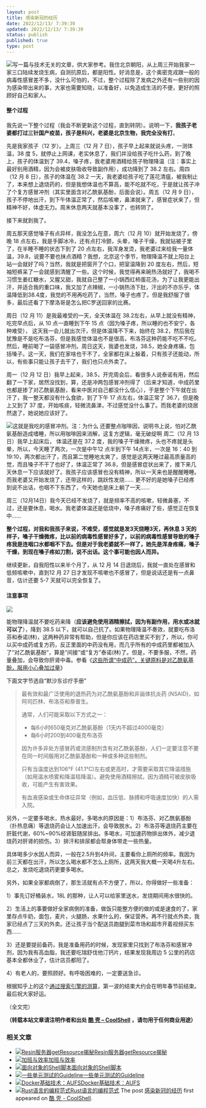 ```yaml
---
layout: post
title: 感染新冠的经历
date: 2022/12/13/ 7:39:39
updated: 2022/12/13/ 7:39:39
status: publish
published: true
type: post
---
```


![](https://coolshell.cn/wp-content/uploads/2022/12/covid19-300x225.jpg)写一篇与技术无关的文章，供大家参考。我住北京朝阳，从上周三开始我家一家三口陆续发烧生病，自测抗原后，都是阳性。好消息是，这个奥密克戎跟一般的病毒性感冒差不多，没什么可怕的，不过，整个过程除了发病之外还有一些别的因为感染带出来的事，大家也需要知晓，以准备好，以免造成生活的不便，更好的照顾好自己和家人。


#### 整个过程


我先说一下整个过程（我会不断更新这个过程，直到转阴）。说明一下，**我孩子老婆都打过三针国产疫苗，孩子是科兴，老婆是北京生物，我完全没有打**。


先是我家孩子（12 岁）。上周三（12 月 7 日），孩子早上起来就说头疼，一测体温，38 度 5，就停止上网课，老实休息了，我们并没给孩子吃什么药，到了晚上，孩子的体温到了 39.4，嗓子疼，我老婆用酒精给孩子物理降温（注：事实上最好别用酒精，因为会被皮肤吸收导致副作用），成功降到了 38.2 左右。周四（12 月 8 日），孩子的体温在 38.2 一天，我老婆给孩子吃了莲花清瘟，被我制止了，本来想上退烧药的，但是我想体温也不算高，能不吃就不吃，于是就让孩子冲了个复方感冒冲剂（其实里面含对乙酰氨基酚，后面会说）。周五（12 月 9 日），孩子不停地出汗，到下午体温正常了，然后咳嗽，鼻涕就来了，感冒症状来了，但精神不好，体虚无力。周末休息两天就基本没事了，也转阴了。


接下来就到我了。



周五那天感觉嗓子有点异样，我没怎么在意，周六（12 月 10）就开始发烧了，傍晚 18 点左右，我是手脚冰冷，还有点打冷颤，头晕，嗓子干燥，我就钻被子里了，在半睡不睡的状态下到了 20 点左右，我浑身发烫，我老婆过来给我一量体温，39.8，说要不要也抹点酒精？我想，北京这个季节，物理降温不就上阳台上站一会就好了吗？当然，我就是把窗开了个口，把室温降到 20 度左右，然后，短袖短裤呆了一会就感到清醒了一些。这个时候，我觉得再来碗热汤就好了，我喝不习惯生姜红糖水，又腥又甜，我就自己整了一小锅西红柿蛋花汤，为了让我更能出汗，并适合我的重口味，我又加了点辣椒，一小锅热汤下肚，汗出的不亦乐乎，体温降低到38.4度，我觉的不用再吃药了，当然，嗓子也疼了。但是我舒服了很多，最后还看了下摩洛哥是怎么把C罗送回家的比赛。


周日（12 月 11）是我最难受的一天，全天体温在 38.2左右，从早上就没有精神，吃完早点后，从 10 点一直睡到下午 15 点（因为嗓子疼，所以睡的也不安宁，各种难受）， 这天我一会儿就出次汗，但是体温降不下来，始终在 38.2，然后我在犹豫是不是吃布洛芬，但是我感觉体温也不是很高，布洛芬这种药能不吃不不吃。然后，睡前喝了一袋感冒冲剂。周日这天，我婆也发烧，38.5，她全身疼痛，包括嗓子。这一天，我们在家啥也干不了，全家都在床上躲着，只有孩子还能动，所以，有些事只能让孩子去干了，我们也只点外卖了。


周一（12 月 12 日）我早上起来，38.5，开完周会后，看很多人说泰诺有用，然后翻了一下家，居然没找到，算，还是冲两包感冒冲剂得了（后来才知道，中成药里也都是掺了对乙酰氨基酚，看来中医对自己都没什么信心），于是整个下午就在出汗了，我一整天都没有什么食欲，到了下午 17 点左右，体温正常了 36.7，但是晚上又到了 37 度，开始咳痰，轻微流鼻涕，不过感觉没什么事了。而我老婆的烧居然退了，她说她应该好了。


[![](https://coolshell.cn/wp-content/uploads/2022/12/IMG_2399-871x1024.jpg)](https://coolshell.cn/wp-content/uploads/2022/12/IMG_2399.jpg)这就是我吃的感冒冲剂。注：为什么 还要整点咖啡因，说明书上说，怕对乙酰氨基酚造成嗜睡，所以用咖啡因来消解，这复方逻辑，毫无破绽啊
周二（12 月 13 日）我早上起床后， 体温还是在 37.2 度，我的嗓子干燥微疼，头也不疼就是头晕，所以，今天睡了两次，一次是中午12 点半到下午 14点半，一次是 16：40 到 19:10，两次都出汗了，而且第二觉睡地太爽了，感觉是这两天睡过最高质量高的觉，而且嗓子不干了也好了，体温正常了 36.8，但是感冒症状出来了，接下来几天休息一下应该就好了。我孩子应该感冒也没有精神，所以一天来也是醒醒睡睡。而我老婆又开始发烧了，还带这样的，跳跃性发烧…… 更不好的是她嗓子已经疼到说不出话，也咽不下东西了，今天她也是床上躺了一天……


周三（12月14日）我今天已经不发烧了，就是频率不高的咳嗽，轻微鼻塞，不过，还是要休息，喝水。我老婆体温还是低烧中，嗓子疼痛好了些，感觉正在恢复中……


**整个过程，对我和我孩子来说，不难受，感觉就是发3天烧睡3天，再休息 3 天的样子，嗓子干燥微疼，比以前的病毒性感冒好多了，以前的病毒性感冒导致的嗓子疼我是连咽口水都咽不下去。但是对于我老婆就不一样了，她先是浑身疼痛，嗓子干燥，到现在嗓子疼如刀割，说不出话。这个事可能也因人而异。**


继续更新，自我阳性以来半个月了，从 12 月 14 日退烧后，我就一直处在感冒和低频咳嗽中，直到12 月 27 日才发现不咳嗽也不感冒了，但是说话还是有一点鼻音，估计还要 5-7 天就可以完全恢复了。


#### 注意事项


![](https://coolshell.cn/wp-content/uploads/2022/12/IMG_2402.jpg)


能物理降温就不要吃药来降（**应该避免使用酒精擦拭，因为有副作用，用水或冰就可以了**），降到 38.5 以下，就可以自己抗了。如果物理降温不奏效，就要吃布洛芬和泰诺(林)，这两种药非常有帮助，但是你应该在药店里买不到了，所以，你可以买中成药或复方药，反正里面的中药没有用，而几乎所有的中成药里都被加入了“对乙酰氨基酚”，算是“间接”或“复方”泰诺(林)了。但是，不要多服，不然，药量叠加，会导致你肝肾中毒。参看《[这些所谓“中成药”，关键原料是对乙酰氨基酚，服用小心叠加过量](https://www.163.com/dy/article/HOA1A9UQ055342ZM.html)》


下面文字节选自“默沙东诊疗手册”



> 
> 
> 最有效和最广泛使用的退热药为对乙酰氨基酚和非甾体抗炎药 (NSAID)，如阿司匹林、布洛芬和萘普生。
> 
> 
> 
> 
> 通常，人们可能采取以下方式之一：
> 
> 
> 
> 
> * 每6小时650毫克对乙酰氨基酚（1天内不超过4000毫克）
> * 每6小时200到400毫克布洛芬
> 
> 
> 
> 
> 因为许多非处方感冒药或流感制剂含有对乙酰氨基酚，人们一定要注意不要在同一时间服用对乙酰氨基酚和一种或多种这些制剂。
> 
> 
> 
> 
> 只有当温度达到106°F (41.1°C)左右或更高时，才需要采取其它降温措施（如用温水喷雾和降温毯降温）。避免使用酒精擦拭，因为酒精可被皮肤吸收，可能产生有害效果。
> 
> 
> 
> 
> 有血液感染或生命体征异常（例如，血压低、脉搏和呼吸速度加快）的人需入院。
> 
> 
> 
> 


另外，一定要多喝水，热水最好。多喝水的原因是：1）布洛芬、对乙酰氨基酚（扑热息痛）等退烧药会让人加速出汗，会导致脱水。2）布洛芬等退烧药主要在肝脏代谢，60%~90%经肾脏随尿排出。多喝水，可加速药物排出体外，减少退烧药对肝肾的损伤。3）排汗和排尿都会帮身体带走一些热量。


具体喝多少水因人而异，一般在2.5升到4升间，主要看你上厕所的频率。我因为前三天都在出汗，所以怎么喝水都不怎么上厕所，这两天我大概一天喝4升左右。总之，发烧吃退烧药更要多喝水。


另外，如果全家都病倒了，那生活就有点不方便了，所以，你得做好一些准备：


1）事先订好桶装水，18L 的那种，让人可以给家里送水，发烧期间用水很快的。


2）生活上的事要做好全家病倒的准备，做饭只能整方便的做的或是速食的了，家里存点牛奶，面包，麦片，火腿肠，水果什么的，保证营养。再不行就点外卖，我家已经点了三天的外卖。还让孩子当个配送员跑腿到菜市场和超市开着视频买东西……


3）还是要提前备药，我是准备用药的时候，发现家里只找到了布洛芬和感冒冲剂，因为我有高血脂，我还要吃瑞舒伐他汀钙片，结果发现我周边 5 公里的药店基本全都休业了，估计店员都阳了。


4）有老人的，要照顾好。有呼吸困难的，一定要送急诊。


根据知乎上的这个[通过搜索引擎的测算](https://zhuanlan.zhihu.com/p/590989182)，第一波的结束大约会在明年春节前结束。最后祝大家好运。


（全文完）



**（转载本站文章请注明作者和出处 [酷 壳 – CoolShell](https://coolshell.cn/) ，请勿用于任何商业用途）**



### 相关文章

* [![Resin服务器getResource揭秘](https://coolshell.cn/wp-content/uploads/2012/01/图片1-150x150.png)](https://coolshell.cn/articles/6335.html)[Resin服务器getResource揭秘](https://coolshell.cn/articles/6335.html)
* [![加班与效率](https://coolshell.cn/wp-content/uploads/2013/07/Work-Overtime-150x150.jpg)](https://coolshell.cn/articles/10217.html)[加班与效率](https://coolshell.cn/articles/10217.html)
* [![面向对象的Shell脚本](https://coolshell.cn/wp-content/plugins/wordpress-23-related-posts-plugin/static/thumbs/17.jpg)](https://coolshell.cn/articles/5035.html)[面向对象的Shell脚本](https://coolshell.cn/articles/5035.html)
* [![一些单元测试的Guideline](https://coolshell.cn/wp-content/plugins/wordpress-23-related-posts-plugin/static/thumbs/10.jpg)](https://coolshell.cn/articles/1192.html)[一些单元测试的Guideline](https://coolshell.cn/articles/1192.html)
* [![Docker基础技术：AUFS](https://coolshell.cn/wp-content/uploads/2015/08/docker-filesystems-busyboxrw-150x150.png)](https://coolshell.cn/articles/17061.html)[Docker基础技术：AUFS](https://coolshell.cn/articles/17061.html)
* [![Rust语言的编程范式](https://coolshell.cn/wp-content/uploads/2020/03/rust-social-wide-150x150.jpg)](https://coolshell.cn/articles/20845.html)[Rust语言的编程范式](https://coolshell.cn/articles/20845.html)
The post [感染新冠的经历](https://coolshell.cn/articles/22341.html) first appeared on [酷 壳 - CoolShell](https://coolshell.cn).
